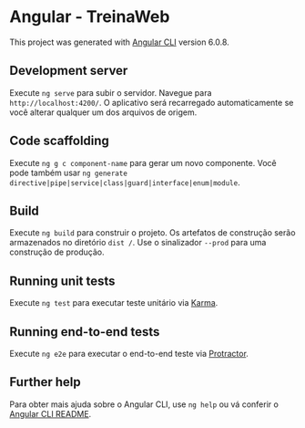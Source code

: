 # Angular - TreinaWeb

This project was generated with [Angular CLI](https://github.com/angular/angular-cli) version 6.0.8.

## Development server

Execute `ng serve` para subir o servidor. Navegue para `http://localhost:4200/`. O aplicativo será recarregado automaticamente se você alterar qualquer um dos arquivos de origem.

## Code scaffolding

Execute `ng g c component-name` para gerar um novo componente. Você pode também usar `ng generate directive|pipe|service|class|guard|interface|enum|module`.

## Build

Execute `ng build` para construir o projeto. Os artefatos de construção serão armazenados no diretório `dist /`. Use o sinalizador `--prod` para uma construção de produção.

## Running unit tests

Execute `ng test` para executar teste unitário via [Karma](https://karma-runner.github.io).

## Running end-to-end tests

Execute `ng e2e` para executar o end-to-end teste via [Protractor](http://www.protractortest.org/).

## Further help

Para obter mais ajuda sobre o Angular CLI, use `ng help` ou vá conferir o [Angular CLI README](https://github.com/angular/angular-cli/blob/master/README.md).
